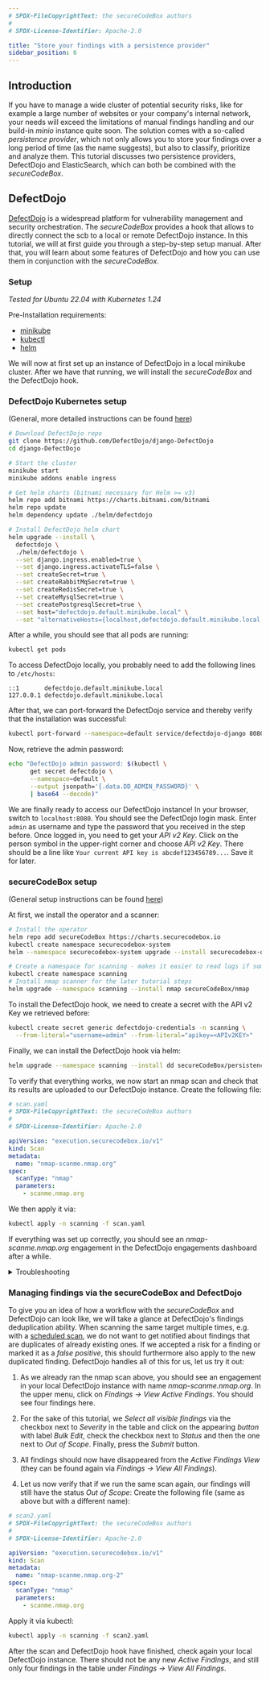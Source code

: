 ```yaml
---
# SPDX-FileCopyrightText: the secureCodeBox authors
#
# SPDX-License-Identifier: Apache-2.0

title: "Store your findings with a persistence provider"
sidebar_position: 6
---
```


## Introduction 

If you have to manage a wide cluster of potential security risks, like for example a large number of websites or
your company's internal network, your needs will exceed the limitations of manual findings handling and our build-in
*minio* instance quite soon. The solution comes with a so-called *persistence provider*, which not only allows you
to store your findings over a long period of time (as the name suggests), but also to classify, prioritize and analyze 
them. This tutorial discusses two persistence providers, DefectDojo and ElasticSearch, which can both be combined with
the _secureCodeBox_.

## DefectDojo

[DefectDojo](https://github.com/DefectDojo/django-DefectDojo) is a widespread platform for vulnerability management
and security orchestration. The _secureCodeBox_ provides a hook that allows to directly connect the scb to a local
or remote DefectDojo instance. In this tutorial, we will at first guide you through a step-by-step setup manual.
After that, you will learn about some features of DefectDojo and how you can use them in conjunction with the
_secureCodeBox_.

### Setup
*Tested for Ubuntu 22.04 with Kubernetes 1.24*

Pre-Installation requirements:
* [minikube](https://kubernetes.io/de/docs/tasks/tools/install-minikube/)
* [kubectl](https://kubernetes.io/docs/tasks/tools/install-kubectl-linux/)
* [helm](https://helm.sh/docs/intro/install/)

We will now at first set up an instance of DefectDojo in a local minikube cluster. After we have that running,
we will install the _secureCodeBox_ and the DefectDojo hook.

### DefectDojo Kubernetes setup 
(General, more detailed instructions can be found [here](https://github.com/DefectDojo/django-DefectDojo/blob/dev/readme-docs/KUBERNETES.md))
```bash
# Download DefectDojo repo
git clone https://github.com/DefectDojo/django-DefectDojo
cd django-DefectDojo

# Start the cluster
minikube start
minikube addons enable ingress

# Get helm charts (bitnami necessary for Helm >= v3)
helm repo add bitnami https://charts.bitnami.com/bitnami
helm repo update
helm dependency update ./helm/defectdojo

# Install DefectDojo helm chart
helm upgrade --install \
  defectdojo \
  ./helm/defectdojo \
  --set django.ingress.enabled=true \
  --set django.ingress.activateTLS=false \
  --set createSecret=true \
  --set createRabbitMqSecret=true \
  --set createRedisSecret=true \
  --set createMysqlSecret=true \
  --set createPostgresqlSecret=true \
  --set host="defectdojo.default.minikube.local" \
  --set "alternativeHosts={localhost,defectdojo.default.minikube.local:8080,defectdojo-django.default.svc}"
```

After a while, you should see that all pods are running:
```bash
kubectl get pods
```

To access DefectDojo locally, you probably need to add the following lines to `/etc/hosts`:
```text
::1       defectdojo.default.minikube.local
127.0.0.1 defectdojo.default.minikube.local
```

After that, we can port-forward the DefectDojo service and thereby verify that the installation was successful:
```bash
kubectl port-forward --namespace=default service/defectdojo-django 8080:80
```

Now, retrieve the admin password:
```bash
echo "DefectDojo admin password: $(kubectl \
      get secret defectdojo \
      --namespace=default \
      --output jsonpath='{.data.DD_ADMIN_PASSWORD}' \
      | base64 --decode)"
```

We are finally ready to access our DefectDojo instance! In your browser, switch to `localhost:8080`. You should see
the DefectDojo login mask. Enter `admin` as username and type the password that you received in the step before.
Once logged in, you need to get your *API v2 Key*. Click on the person symbol in the upper-right corner and choose
*API v2 Key*. There should be a line like `Your current API key is abcdef123456789...`. Save it for later.

### secureCodeBox setup
(General setup instructions can be found [here](https://www.securecodebox.io/docs/getting-started/installation))

At first, we install the operator and a scanner:
```bash
# Install the operator
helm repo add secureCodeBox https://charts.securecodebox.io
kubectl create namespace securecodebox-system
helm --namespace securecodebox-system upgrade --install securecodebox-operator secureCodeBox/operator

# Create a namespace for scanning - makes it easier to read logs if something went wrong
kubectl create namespace scanning
# Install nmap scanner for the later tutorial steps
helm upgrade --namespace scanning --install nmap secureCodeBox/nmap
```

To install the DefectDojo hook, we need to create a secret with the API v2 Key we retrieved before:
```bash
kubectl create secret generic defectdojo-credentials -n scanning \
  --from-literal="username=admin" --from-literal="apikey=<APIv2KEY>"
```

Finally, we can install the DefectDojo hook via helm:
```bash
helm upgrade --namespace scanning --install dd secureCodeBox/persistence-defectdojo
```

To verify that everything works, we now start an nmap scan and check that its results are uploaded to our DefectDojo
instance. Create the following file:
```yaml
# scan.yaml
# SPDX-FileCopyrightText: the secureCodeBox authors
#
# SPDX-License-Identifier: Apache-2.0

apiVersion: "execution.securecodebox.io/v1"
kind: Scan
metadata:
  name: "nmap-scanme.nmap.org"
spec:
  scanType: "nmap"
  parameters:
    - scanme.nmap.org
```

We then apply it via:
```bash
kubectl apply -n scanning -f scan.yaml
```

If everything was set up correctly, you should see an *nmap-scanme.nmap.org* engagement in the DefectDojo engagements
dashboard after a while.

<details>
<summary>Troubleshooting</summary>
Connecting the scb and DefectDojo might sometimes be a bit tricky. The following tips might help in case that something
went wrong:
<ul>
<li> <b>Waiting:</b> It takes some time for the DefectDojo instance to come up. You might also have to refresh 
several times in order to connect to localhost:8080 after the port-forward.
</li>
<li> <b>Verbose logging:</b> You can view verbose output for everything in your cluster, 
for example via <a href="https://github.com/wercker/stern">stern</a>. 
For the following steps, 
you have to have <a href="https://krew.sigs.k8s.io/docs/user-guide/setup/install/#bash">krew</a> installed:
<br />
<code>
kubectl krew install stern <br />
# View all logs in default namespace: <br />
kubectl stern .* <br />
# View for a specific namespace <br />
kubectl stern .* --namespace scanning
</code>
</li>
<li> <b>Re-Installation of DefectDojo:</b> Node that if anything went wrong and you have to re-install DefectDojo in the cluster,
the createSecret* flags in the values.yaml file of DefectDojo must not be set. 
You can find more 
details <a href="https://github.com/DefectDojo/django-DefectDojo/blob/dev/readme-docs/KUBERNETES.md#re-install-the-chart">here</a>.
</li>
<li> <b>Using a local instance of DefectDojo rather than Kubernetes</b>: If nothing helps, you still have the option
to run DefectDojo outside 
your cluster (instructions <a href="https://github.com/DefectDojo/django-DefectDojo#quick-start">here</a>). After that,
you can connect the DefectDojo hook treating it like a <i>remote</i> instance of DefectDojo. The helm install command
for the hook would look like this: <br />
<code>
# $YOURLOCALIP should look something like http://192.168.2.242:8080 <br />
helm upgrade --install persistence-defectdojo secureCodeBox/persistence-defectdojo \ <br />
    --set="defectdojo.url=$YOURLOCALIP"
</code>
</li>
</ul>
</details>

### Managing findings via the secureCodeBox and DefectDojo
To give you an idea of how a workflow with the _secureCodeBox_ and DefectDojo can look like, we will take a glance at
DefectDojo's findings deduplication ability. When scanning the same target multiple times, e.g. with a 
[scheduled scan](https://www.securecodebox.io/docs/how-tos/automatically-repeating-scans), we do not want to get 
notified about findings that are duplicates of already existing ones. If we accepted a risk for a finding or marked
it as a *false positive*, this should furthermore also apply to the new duplicated finding. DefectDojo handles all
of this for us, let us try it out:

1. As we already ran the nmap scan above, you should see an engagement in your local DefectDojo instance with name
*nmap-scanme.nmap.org*. In the upper menu, click on *Findings -> View Active Findings*. 
You should see four findings here.
2. For the sake of this tutorial, we *Select all visible findings* via the checkbox next to *Severity* in the table 
and click on the appearing *button* with label *Bulk Edit*, check the checkbox next to *Status* and then the one next to
*Out of Scope*. Finally, press the *Submit* button.
3. All findings should now have disappeared from the *Active Findings View* (they can be found again via 
*Findings -> View All Findings*).

4. Let us now verify that if we run the same scan again, our findings will still have the status *Out of Scope*:
Create the following file (same as above but with a different name):
```yaml
# scan2.yaml
# SPDX-FileCopyrightText: the secureCodeBox authors
#
# SPDX-License-Identifier: Apache-2.0

apiVersion: "execution.securecodebox.io/v1"
kind: Scan
metadata:
  name: "nmap-scanme.nmap.org-2"
spec:
  scanType: "nmap"
  parameters:
    - scanme.nmap.org
```

Apply it via kubectl:
```bash
kubectl apply -n scanning -f scan2.yaml
```

After the scan and DefectDojo hook have finished, check again your local DefectDojo instance. There should not be
any new *Active Findings*, and still only four findings in the table under *Findings -> View All Findings*. 
